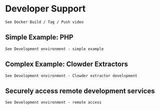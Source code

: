 # Developer Support
`See Docker Build / Tag / Push video`

## Simple Example: PHP
`See Development environment - simple example`

## Complex Example: Clowder Extractors
`See Development environment - Clowder extractor development`

## Securely access remote development services
`See Development environment - remote access`
